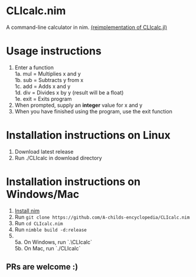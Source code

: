 # CLIcalc.nim
A command-line calculator in nim. [(reimplementation of CLIcalc.jl)](https://github.com/A-childs-encyclopedia/CLIcalc.jl/)

# Usage instructions
1. Enter a function <br/>
   1a. mul = Multiplies x and y <br/>
   1b. sub = Subtracts y from x <br/>
   1c. add = Adds x and y <br/>
   1d. div = Divides x by y (result will be a float) <br/>
   1e. exit = Exits program <br/>
2. When prompted, supply an **integer** value for x and y
3. When you have finished using the program, use the exit function

# Installation instructions on Linux
1. Download latest release
2. Run ./CLIcalc in download directory

# Installation instructions on Windows/Mac
1. [Install nim](https://nim-lang.org/install.html)
2. Run `git clone https://github.com/A-childs-encyclopedia/CLIcalc.nim`
3. Run `cd CLIcalc.nim`
4. Run `nimble build -d:release`
5. <br/>
   5a. On Windows, run `.\CLIcalc` <br/>
   5b. On Mac, run `./CLIcalc`

## PRs are welcome :)
